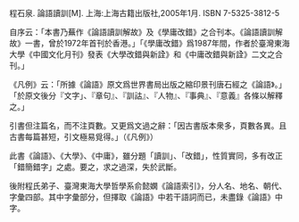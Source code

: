 程石泉. 論語讀訓[M]. 上海:上海古籍出版社,2005年1月. ISBN 7-5325-3812-5

自序云：「本書乃蕪作《論語讀訓解故》及《學庸改錯》之合刊本。《論語讀訓解故》一書，曾於1972年首刊於香港。」「《學庸改錯》爲1987年間，作者於臺灣東海大學《中國文化月刊》發表《大學改錯與新詮》和《中庸改錯與新詮》二文之合刊。」

《凡例》云：「所據《論語》原文爲世界書局出版之縮印景刊唐石經之《論語》。」「於原文後分『文字」、『章句』、『訓詁』、『人物』、『事典』、『意義』各條以解釋之。」

引書但注篇名，而不注頁數。又更爲文過之辭：「因古書版本衆多，頁數各異。且古書每篇甚短，引文極易覓得。」（《凡例》）

此書《論語》、《大學》、《中庸》，雖分題「讀訓」、「改錯」，性質實同，多有改正「錯簡錯字」之處。要之，求之過深，失於武斷。

後附程氏弟子、臺灣東海大學哲學系俞懿嫻《論語索引》，分人名、地名、朝代、字彙四部。其中字彙部分，但擇取《論語》中若干語詞而已，未盡錄《論語》中字。
